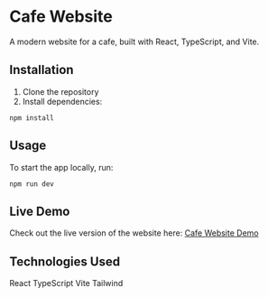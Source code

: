 # Cafe Website
A modern website for a cafe, built with React, TypeScript, and Vite.

## Installation
1. Clone the repository
2. Install dependencies: 
```
npm install
```


## Usage
To start the app locally, run:

```
npm run dev
```

## Live Demo
Check out the live version of the website here: [Cafe Website Demo](https://petch-chanita.github.io/cafe-website/)

## Technologies Used
React
TypeScript
Vite
Tailwind
